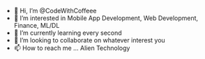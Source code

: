 - 👋 Hi, I’m @CodeWithCoffeee
- 👀 I’m interested in Mobile App Development, Web Development, Finance, ML/DL
- 🌱 I’m currently learning every second
- 💞️ I’m looking to collaborate on whatever interest you
- 📫 How to reach me ... Alien Technology

<!---
CodeWithCoffeee/CodeWithCoffeee is a ✨ special ✨ repository because its `README.md` (this file) appears on your GitHub profile.
You can click the Preview link to take a look at your changes.
--->
